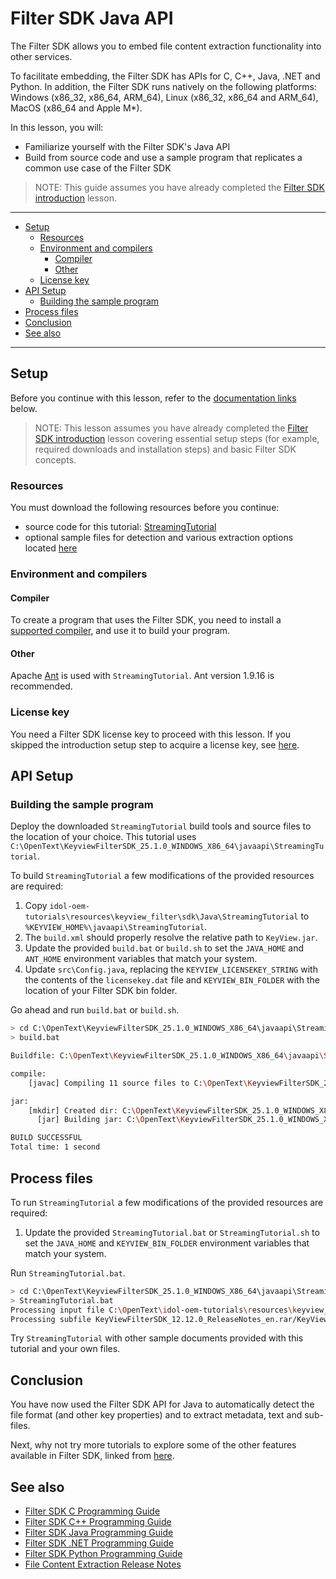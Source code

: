 # Filter SDK Java API

The Filter SDK allows you to embed file content extraction functionality into other services.

To facilitate embedding, the Filter SDK has APIs for C, C++, Java, .NET and Python.  In addition, the Filter SDK runs natively on the following platforms: Windows (x86_32, x86_64, ARM_64), Linux (x86_32, x86_64 and ARM_64), MacOS (x86_64 and Apple M*).

In this lesson, you will:

- Familiarize yourself with the Filter SDK's Java API
- Build from source code and use a sample program that replicates a common use case of the Filter SDK

> NOTE: This guide assumes you have already completed the [Filter SDK introduction](./introduction.md#introduction-to-filter-sdk) lesson.

---

- [Setup](#setup)
  - [Resources](#resources)
  - [Environment and compilers](#environment-and-compilers)
    - [Compiler](#compiler)
    - [Other](#other)
  - [License key](#license-key)
- [API Setup](#api-setup)
  - [Building the sample program](#building-the-sample-program)
- [Process files](#process-files)
- [Conclusion](#conclusion)
- [See also](#see-also)

---

## Setup

Before you continue with this lesson, refer to the [documentation links](#see-also) below.

> NOTE: This lesson assumes you have already completed the [Filter SDK introduction](./introduction.md#introduction-to-filter-sdk) lesson covering essential setup steps (for example, required downloads and installation steps) and basic Filter SDK concepts.

### Resources

You must download the following resources before you continue:

- source code for this tutorial: [StreamingTutorial](../../resources/keyview_filter/sdk/Java/StreamingTutorial)
- optional sample files for detection and various extraction options located [here](../../resources/keyview_filter)

### Environment and compilers

#### Compiler

To create a program that uses the Filter SDK, you need to install a [supported compiler](https://www.microfocus.com/documentation/idol/knowledge-discovery-25.1/KeyviewFilterSDK_25.1_Documentation/Guides/html/java-programming/Content/Shared/_KV_Platform_Compilers.htm), and use it to build your program.

#### Other

Apache [Ant](https://ant.apache.org/) is used with `StreamingTutorial`.  Ant version 1.9.16 is recommended.

### License key

You need a Filter SDK license key to proceed with this lesson.  If you skipped the introduction setup step to acquire a license key, see [here](./introduction.md#activate-a-license-key).

## API Setup

### Building the sample program

Deploy the downloaded `StreamingTutorial` build tools and source files to the location of your choice.  This tutorial uses `C:\OpenText\KeyviewFilterSDK_25.1.0_WINDOWS_X86_64\javaapi\StreamingTutorial`.

To build `StreamingTutorial` a few modifications of the provided resources are required:

1. Copy `idol-oem-tutorials\resources\keyview_filter\sdk\Java\StreamingTutorial` to `%KEYVIEW_HOME%\javaapi\StreamingTutorial`.
1. The `build.xml` should properly resolve the relative path to `KeyView.jar`.
1. Update the provided `build.bat` or `build.sh` to set the `JAVA_HOME` and `ANT_HOME` environment variables that match your system.
1. Update `src\Config.java`, replacing the `KEYVIEW_LICENSEKEY_STRING` with the contents of the `licensekey.dat` file and `KEYVIEW_BIN_FOLDER` with the location of your Filter SDK bin folder.

Go ahead and run `build.bat` or `build.sh`.

```sh
> cd C:\OpenText\KeyviewFilterSDK_25.1.0_WINDOWS_X86_64\javaapi\StreamingTutorial
> build.bat

Buildfile: C:\OpenText\KeyviewFilterSDK_25.1.0_WINDOWS_X86_64\javaapi\StreamingTutorial\build.xml

compile:
    [javac] Compiling 11 source files to C:\OpenText\KeyviewFilterSDK_25.1.0_WINDOWS_X86_64\javaapi\StreamingTutorial\build\classes

jar:
    [mkdir] Created dir: C:\OpenText\KeyviewFilterSDK_25.1.0_WINDOWS_X86_64\javaapi\StreamingTutorial\build\jar
      [jar] Building jar: C:\OpenText\KeyviewFilterSDK_25.1.0_WINDOWS_X86_64\javaapi\StreamingTutorial\build\jar\StreamingTutorial.jar

BUILD SUCCESSFUL
Total time: 1 second
```

## Process files

To run `StreamingTutorial` a few modifications of the provided resources are required:
1. Update the provided `StreamingTutorial.bat` or `StreamingTutorial.sh` to set the `JAVA_HOME` and `KEYVIEW_BIN_FOLDER` environment variables that match your system.

Run `StreamingTutorial.bat`.
```sh
> cd C:\OpenText\KeyviewFilterSDK_25.1.0_WINDOWS_X86_64\javaapi\StreamingTutorial
> StreamingTutorial.bat 
Processing input file C:\OpenText\idol-oem-tutorials\resources\keyview_filter\KeyViewFilterSDK_12.12.0_ReleaseNotes_en.rar to C:\OpenText\idol-oem-tutorials\resources\keyview_filter\KeyViewFilterSDK_12.12.0_ReleaseNotes_en.rar.KV_25.1.0_TEXT.TXT
Processing subfile KeyViewFilterSDK_12.12.0_ReleaseNotes_en.rar/KeyViewFilterSDK_12.12.0_ReleaseNotes_en.pdf
```

Try `StreamingTutorial` with other sample documents provided with this tutorial and your own files.

## Conclusion

You have now used the Filter SDK API for Java to automatically detect the file format (and other key properties) and to extract metadata, text and sub-files.

Next, why not try more tutorials to explore some of the other features available in Filter SDK, linked from [here](../keyview_filter/README.md#capability-showcase).

## See also

- [Filter SDK C Programming Guide](https://www.microfocus.com/documentation/idol/knowledge-discovery-25.1/KeyviewFilterSDK_25.1_Documentation/Guides/html/c-programming/index.html)
- [Filter SDK C++ Programming Guide](https://www.microfocus.com/documentation/idol/knowledge-discovery-25.1/KeyviewFilterSDK_25.1_Documentation/Guides/html/cpp-programming/index.html)
- [Filter SDK Java Programming Guide](https://www.microfocus.com/documentation/idol/knowledge-discovery-25.1/KeyviewFilterSDK_25.1_Documentation/Guides/html/java-programming/index.html)
- [Filter SDK .NET Programming Guide](https://www.microfocus.com/documentation/idol/knowledge-discovery-25.1/KeyviewFilterSDK_25.1_Documentation/Guides/html/dotnet-programming/index.html)
- [Filter SDK Python Programming Guide](https://www.microfocus.com/documentation/idol/knowledge-discovery-25.1/KeyviewFilterSDK_25.1_Documentation/Guides/html/python-programming/)
- [File Content Extraction Release Notes](https://www.microfocus.com/documentation/idol/knowledge-discovery-25.1/IDOLReleaseNotes_25.1_Documentation/oem/Content/_KeyView.htm)